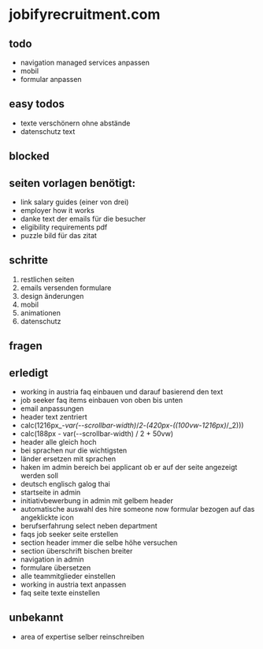 # jobifyrecruitment.com


## todo
- navigation managed services anpassen
- mobil
- formular anpassen


## easy todos
- texte verschönern ohne abstände
- datenschutz text


## blocked


## seiten vorlagen benötigt: 
- link salary guides (einer von drei)
- employer how it works
- danke text der emails für die besucher
- eligibility requirements pdf
- puzzle bild für das zitat


## schritte
1. restlichen seiten
2. emails versenden formulare
3. design änderungen
4. mobil
5. animationen
6. datenschutz


## fragen


## erledigt
- working in austria faq einbauen und darauf basierend den text
- job seeker faq items einbauen von oben bis unten
- email anpassungen
- header text zentriert
- calc(1216px_-_var(--scrollbar-width)_/_2_-_(420px_-_((100vw_-_1216px)_/_2)))
- calc(188px - var(--scrollbar-width) / 2 + 50vw)
- header alle gleich hoch
- bei sprachen nur die wichtigsten
- länder ersetzen mit sprachen
- haken im admin bereich bei applicant ob er auf der seite angezeigt werden soll
- deutsch englisch galog thai
- startseite in admin
- initiativbewerbung in admin mit gelbem header
- automatische auswahl des hire someone now formular bezogen auf das angeklickte icon
- berufserfahrung select neben department
- faqs job seeker seite erstellen
- section header immer die selbe höhe versuchen
- section überschrift bischen breiter
- navigation in admin
- formulare übersetzen
- alle teammitglieder einstellen
- working in austria text anpassen
- faq seite texte einstellen


## unbekannt
- area of expertise selber reinschreiben
